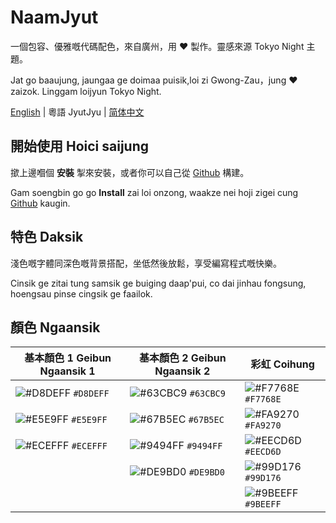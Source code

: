 # NaamJyut

一個包容、優雅嘅代碼配色，來自廣州，用 ❤️ 製作。靈感來源 Tokyo Night 主題。

Jat go baaujung, jaungaa ge doimaa puisik,loi zi Gwong-Zau，jung ❤️ zaizok. Linggam loijyun Tokyo Night.

[English](../README.md) | 粵語 JyutJyu | [简体中文](chinese_sim.md)

## 開始使用 Hoici saijung

撳上邊嗰個 **安裝** 掣來安裝，或者你可以自己從 [Github](https://github.com/CongJyu/naamjyut) 構建。

Gam soengbin go go **Install** zai loi onzong, waakze nei hoji zigei cung [Github](https://github.com/CongJyu/naamjyut) kaugin.

## 特色 Daksik

淺色嘅字體同深色嘅背景搭配，坐低然後放鬆，享受編寫程式嘅快樂。

Cinsik ge zitai tung samsik ge buiging daap'pui, co dai jinhau fongsung, hoengsau pinse cingsik ge faailok.

## 顏色 Ngaansik

| 基本顏色 1 Geibun Ngaansik 1 | 基本顏色 2 Geibun Ngaansik 2 | 彩虹 Coihung |
| --- | --- | --- |
| ![#D8DEFF](https://place-hold.it/15/D8DEFF/D8DEFF?text=+) `#D8DEFF` |  ![#63CBC9](https://place-hold.it/15/63CBC9/63CBC9?text=+) `#63CBC9`  | ![#F7768E](https://place-hold.it/15/F7768E/F7768E?text=+) `#F7768E` |
| ![#E5E9FF](https://place-hold.it/15/E5E9FF/E5E9FF?text=+) `#E5E9FF` |  ![#67B5EC](https://place-hold.it/15/67B5EC/67B5EC?text=+) `#67B5EC`  |  ![#FA9270](https://place-hold.it/15/FA9270/FA9270?text=+) `#FA9270` |
| ![#ECEFFF](https://place-hold.it/15/ECEFFF/ECEFFF?text=+) `#ECEFFF` |  ![#9494FF](https://place-hold.it/15/9494FF/9494FF?text=+) `#9494FF`  |  ![#EECD6D](https://place-hold.it/15/EECD6D/EECD6D?text=+) `#EECD6D` |
|  |  ![#DE9BD0](https://place-hold.it/15/DE9BD0/DE9BD0?text=+) `#DE9BD0`  |  ![#99D176](https://place-hold.it/15/99D176/99D176?text=+) `#99D176` |
|  |  |  ![#9BEEFF](https://place-hold.it/15/9BEEFF/9BEEFF?text=+) `#9BEEFF` |
